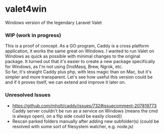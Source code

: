 # valet4win
Windows version of the legendary Laravel Valet

### WIP (work in progress)
This is a proof of concept. As a GO program, Caddy is a cross platform application, it works the same great on Windows.
I wanted to run Valet on Windows as quick as possible with minimal changes to the original package. It turned out that it's easier to create a new package specifically for Windows, as I'm not using DnsMasq, Brew, Ngrok, etc.  
So far, it's straight Caddy plus php, with less magic than on Mac, but it's simpler and more transparent. Let's see how useful this version could be and if it proves itself, we can extend and improve it later on.

### Unresolved Issues
* https://github.com/mholt/caddy/issues/732#issuecomment-207819773  
Caddy server couldn't be run as a service on Windows (means the cmd is always open), on a flip side could be easily closed))
* Rescan parked folders manually after adding new subfolder(s) (could be resolved with some sort of filesystem watcher, e.g. node.js)